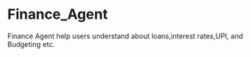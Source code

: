 # Finance_Agent
Finance Agent help users understand about loans,interest rates,UPI, and Budgeting etc.

